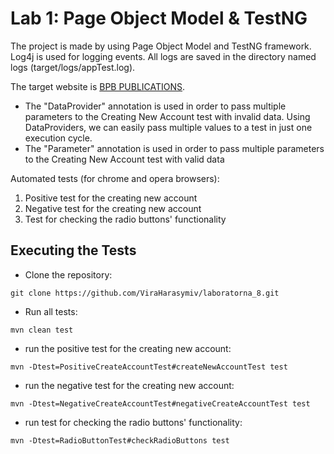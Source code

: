 # Lab 1: Page Object Model & TestNG
The project is made by using Page Object Model and TestNG framework. Log4j is used for logging events. All logs are saved in the directory named logs (target/logs/appTest.log).

The target website is [BPB PUBLICATIONS](http://practice.bpbonline.com/index.php).

- The "DataProvider" annotation is used in order to pass multiple parameters to the Creating New Account test with invalid data. Using DataProviders, we can easily pass multiple values to a test in just one execution cycle.
- The "Parameter" annotation is used in order to pass multiple parameters to the Creating New Account test with valid data

Automated tests (for chrome and opera browsers):
1. Positive test for the creating new account
2. Negative test for the creating new account
3. Test for checking the radio buttons' functionality

## Executing the Tests

- Clone the repository:
```shell
git clone https://github.com/ViraHarasymiv/laboratorna_8.git
```
- Run all tests:
```shell
mvn clean test
```
- run the positive test for the creating new account:
```shell
mvn -Dtest=PositiveCreateAccountTest#createNewAccountTest test
```
- run the negative test for the creating new account:
```shell
mvn -Dtest=NegativeCreateAccountTest#negativeCreateAccountTest test
```
- run test for checking the radio buttons' functionality:
```shell
mvn -Dtest=RadioButtonTest#checkRadioButtons test
```

